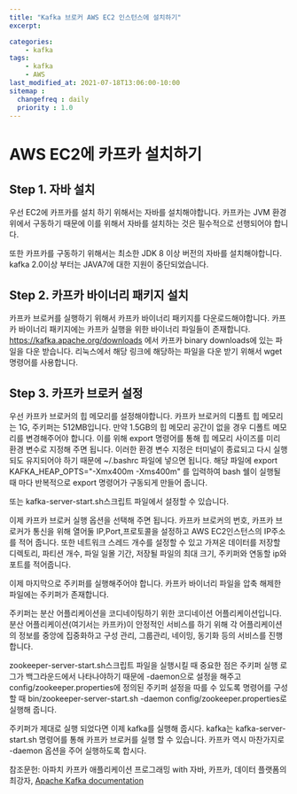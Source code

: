 ```yaml
---
title: "Kafka 브로커 AWS EC2 인스턴스에 설치하기"
excerpt: 

categories:
    - kafka
tags:
    - kafka
    - AWS
last_modified_at: 2021-07-18T13:06:00-10:00
sitemap :
  changefreq : daily
  priority : 1.0
--- 
```


# AWS EC2에 카프카 설치하기

## Step 1. 자바 설치 

우선 EC2에 카프카를 설치 하기 위해서는 자바를 설치해야합니다. 카프카는 JVM 환경 위에서 구동하기 때문에 이를 위해서 자바를 설치하는 것은 필수적으로 선행되어야 합니다. 

또한 카프카를 구동하기 위해서는 최소한 JDK 8 이상 버전의 자바를 설치해야합니다. kafka 2.0이상 부터는 JAVA7에 대한 지원이 중단되었습니다.

## Step 2. 카프카 바이너리 패키지 설치

카프카 브로커를 실행하기 위해서 카프카 바이너리 패키지를 다운로드해야합니다. 카프카 바이너리 패키지에는 카프카 실행을 위한 바이너리 파일들이 존재합니다.
https://kafka.apache.org/downloads 에서 카프카 binary downloads에 있는 파일을 다운 받습니다. 리눅스에서 해당 링크에 해당하는 파일을 다운 받기 위해서 wget명령어를 사용합니다.


## Step 3. 카프카 브로커 설정


우선 카프카 브로커의 힙 메모리를 설정해야합니다. 카프카 브로커의 디폴트 힙 메모리는 1G, 주키퍼는 512MB입니다. 만약 1.5GB의 힙 메모리 공간이 없을 경우 디폴트 메모리를 변경해주어야 합니다. 이를 위해 export 명령어를 통해 힙 메모리 사이즈를 미리 환경 변수로 지정해 주면 됩니다. 이러한 환경 변수 지정은 터미널이 종료되고 다시 실행되도 유지되어야 하기 때문에 ~/.bashrc 파일에 넣으면 됩니다. 해당 파일에 export KAFKA_HEAP_OPTS="-Xmx400m -Xms400m" 를 입력하여 bash 쉘이 실행될 때 마다 반복적으로 export 명령어가 구동되게 만들어 줍니다.

또는 kafka-server-start.sh스크립트 파일에서 설정할 수 있습니다.

이제 카프카 브로커 실행 옵션을 선택해 주면 됩니다. 카프카 브로커의 번호, 카프카 브로커가 통신을 위해 열어둘 IP,Port,프로토콜을 설정하고 AWS EC2인스턴스의 IP주소를 적어 줍니다. 또한 네트워크 스레드 개수를 설정할 수 있고 가져온 데이터를 저장할 디렉토리, 파티션 개수, 파일 일몰 기간, 저장될 파일의 최대 크기, 주키퍼와 연동할 ip와 포트를 적어줍니다.

이제 마지막으로 주키퍼를 실행해주어야 합니다. 카프카 바이너리 파일을 압축 해제한 파일에는 주키퍼가 존재합니다.

주키퍼는 분산 어플리케이션을 코디네이팅하기 위한 코디네이션 어플리케이션입니다. 분산 어플리케이션(여기서는 카프카)이 안정적인 서비스를 하기 위해 각 어플리케이션의 정보를 중앙에 집중화하고 구성 관리, 그룹관리, 네이밍, 동기화 등의 서비스를 진행합니다.

zookeeper-server-start.sh스크립트 파일을 실행시킬 때 중요한 점은 주키퍼 실행 로그가 백그라운드에서 나타나야하기 때문에 -daemon으로 설정을 해주고 config/zookeeper.properties에 정의된 주키퍼 설정을 따를 수 있도록 명령어를 구성할 때 bin/zookeeper-server-start.sh -daemon config/zookeeper.properties로 실행해 줍니다.

주키퍼가 제대로 실행 되었다면 이제 kafka를 실행해 줍시다.
kafka는 kafka-server-start.sh 명령어를 통해 카프카 브로커를 실행 할 수 있습니다. 카프카 역시 마찬가지로 -daemon 옵션을 주어 실행하도록 합시다.


참조문헌: 아파치 카프카 애플리케이션 프로그래밍 with 자바, 카프카, 데이터 플랫폼의 최강자, [Apache Kafka documentation](https://kafka.apache.org/documentation/)

